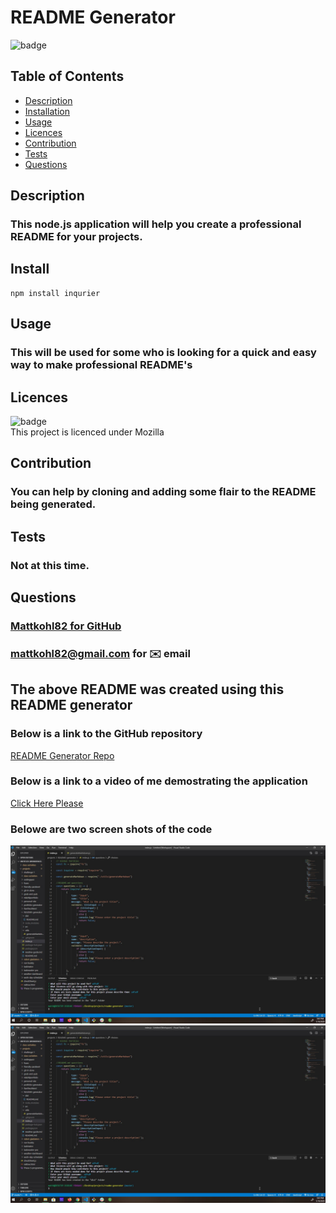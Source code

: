 # README Generator

![badge](https://img.shields.io/badge/License-Mozilla-blue.svg)

## Table of Contents
- [Description](#description)
- [Installation](#install)
- [Usage](#usage)
- [Licences](#licences)
- [Contribution](#contribution)
- [Tests](#tests)
- [Questions](#questions)

## Description
### This node.js application will help you create a professional README for your projects.

## Install
```
npm install inqurier
```


          
## Usage
### This will be used for some who is looking for a quick and easy way to make professional README's
          
## Licences
![badge](https://img.shields.io/badge/License-Mozilla-blue.svg)  
This project is licenced under Mozilla
        
## Contribution
### You can help by cloning and adding some flair to the README being generated.
          
## Tests
### Not at this time.

## Questions
### [Mattkohl82 for GitHub](https://github.com/Mattkohl82)  
### mattkohl82@gmail.com for ✉️ email


## The above README was created using this README generator  

### Below is a link to the GitHub repository   
[README Generator Repo](https://github.com/mattkohl82/README-generator)  

### Below is a link to a video of me demostrating the application  
[Click Here Please](https://github.com/mattkohl82/README-generator/blob/master/src/videopreview.webm)

### Belowe are two screen shots of the code  

![index.js](./src/screenshot1.jpg) 
![generateMarkdown.js](./src/screenshot1.jpg)